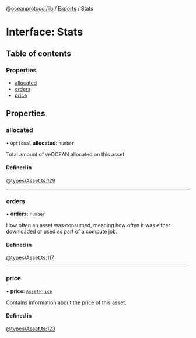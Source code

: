 [@oceanprotocol/lib](../README.md) / [Exports](../modules.md) / Stats

# Interface: Stats

## Table of contents

### Properties

- [allocated](Stats.md#allocated)
- [orders](Stats.md#orders)
- [price](Stats.md#price)

## Properties

### allocated

• `Optional` **allocated**: `number`

Total amount of veOCEAN allocated on this asset.

#### Defined in

[@types/Asset.ts:129](https://github.com/oceanprotocol/ocean.js/blob/c99bc5c6/src/@types/Asset.ts#L129)

___

### orders

• **orders**: `number`

How often an asset was consumed, meaning how often it was either downloaded or used as part of a compute job.

#### Defined in

[@types/Asset.ts:117](https://github.com/oceanprotocol/ocean.js/blob/c99bc5c6/src/@types/Asset.ts#L117)

___

### price

• **price**: [`AssetPrice`](AssetPrice.md)

Contains information about the price of this asset.

#### Defined in

[@types/Asset.ts:123](https://github.com/oceanprotocol/ocean.js/blob/c99bc5c6/src/@types/Asset.ts#L123)
